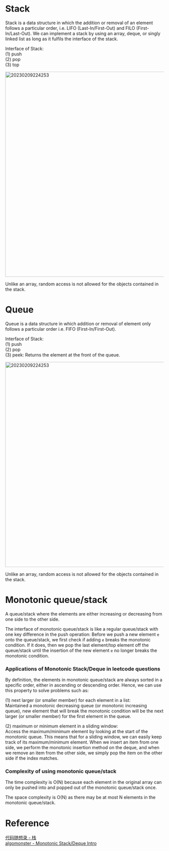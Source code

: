 # Stack
Stack is a data structure in which the addition or removal of an element follows a particular order, i.e. LIFO (Last-In/First-Out) and FILO (First-In/Last-Out). We can implement a stack by using an array, deque, or singly linked list as long as it fulfils the interface of the stack. 

Interface of Stack:\
(1) push\
(2) pop\
(3) top

<img width="651" alt="20230209224253" src="https://github.com/abc12345d/algorithm_practice/assets/44512722/d68054f4-921d-4080-8c00-e265a4fc7abf">

Unlike an array, random access is not allowed for the objects contained in the stack.

# Queue
Queue is a data structure in which addition or removal of element only follows a particular order i.e. FIFO (First-In/First-Out).

Interface of Stack:\
(1) push\
(2) pop\
(3) peek: Returns the element at the front of the queue.

<img width="651" alt="20230209224253" src="https://github.com/abc12345d/algorithm_practice/assets/44512722/d68054f4-921d-4080-8c00-e265a4fc7abf">

Unlike an array, random access is not allowed for the objects contained in the stack.

# Monotonic queue/stack
A queue/stack where the elements are either increasing or decreasing from one side to the other side.

The interface of monotonic queue/stack is like a regular queue/stack with one key difference in the push operation: Before we push a new element `e` onto the queue/stack, we first check if adding `e` breaks the monotonic condition. If it does, then we pop the last element/top element off the queue/stack until the insertion of the new element `e` no longer breaks the monotonic condition.

### Applications of Monotonic Stack/Deque in leetcode questions
By definition, the elements in monotonic queue/stack are always sorted in a specific order, either in ascending or descending order. Hence, we can use this property to solve problems such as:

(1) next larger (or smaller member) for each element in a list: \
Maintained a monotonic decreasing queue (or monotonic increasing queue), new element that will break the monotonic condition will be the next larger (or smaller member) for the first element in the queue.

(2) maximum or minimum element in a sliding window: \
Access the maximum/minimum element by looking at the start of the monotonic queue. This means that for a sliding window, we can easily keep track of its maximum/minimum element. When we insert an item from one side, we perform the monotonic insertion method on the deque, and when we remove an item from the other side, we simply pop the item on the other side if the index matches.

### Complexity of using monotonic queue/stack
The time complexity is O(N) because each element in the original array can only be pushed into and popped out of the monotonic queue/stack once.

The space complexity is O(N) as there may be at most N elements in the monotonic queue/stack.

# Reference
[代码随想录 - 栈](https://programmercarl.com/%E6%A0%88%E4%B8%8E%E9%98%9F%E5%88%97%E7%90%86%E8%AE%BA%E5%9F%BA%E7%A1%80.html)\
[algomonster - Monotonic Stack/Deque Intro](https://algo.monster/problems/mono_stack_intro)
